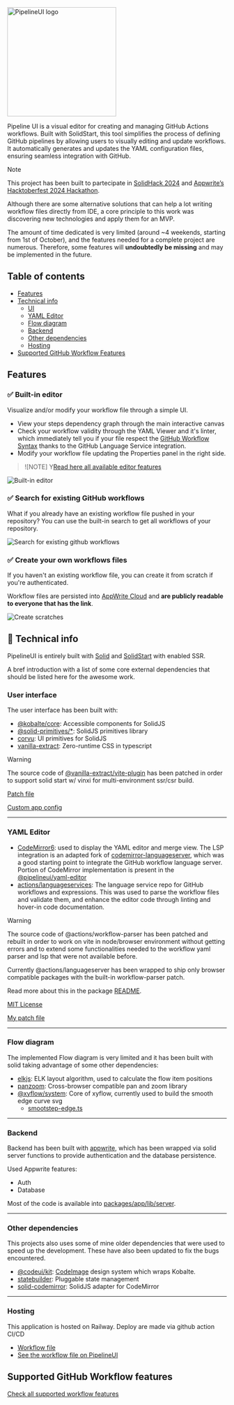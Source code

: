 <picture>
  <source media="(prefers-color-scheme: dark)" srcset="./docs/logo_for_github_white.svg">
  <img alt="PipelineUI logo" src="./docs/logo_for_github_dark.svg" width="250">
</picture>

Pipeline UI is a visual editor for creating and managing GitHub Actions workflows.
Built with SolidStart, this tool simplifies the process of defining GitHub pipelines
by allowing users to visually editing and update workflows. It automatically generates and
updates the YAML configuration files, ensuring seamless integration with GitHub.

> [!NOTE]
>
> This project has been built to partecipate in [SolidHack 2024](https://www.solidjs.com/blog/solidhack-2024-announcement)
> and [Appwrite’s Hacktoberfest 2024 Hackathon](https://appwrite.io/blog/post/appwrite-hacktoberfest-hackathon-2024).
>
> Although there are some alternative solutions that can help a lot writing workflow files
> directly from IDE, a core principle to this work was discovering new technologies and apply them for an MVP.
>
> The amount of time dedicated is very limited (around ~4 weekends, starting from 1st of October), and the features needed for a complete project are numerous.
> Therefore, some features will **undoubtedly be missing** and may be implemented in the future.

## Table of contents

- [Features](#features)
- [Technical info](#-technical-info)
  - [UI](#ui)
  - [YAML Editor](#yaml-editor)
  - [Flow diagram](#flow-diagram)
  - [Backend](#backend)
  - [Other dependencies](#other)
  - [Hosting](#hosting)
- [Supported GitHub Workflow Features](#supported-github-workflow-features)

## Features

### ✅ Built-in editor

Visualize and/or modify your workflow file through a simple UI.

- View your steps dependency graph through the main interactive canvas
- Check your workflow validity through the YAML Viewer and it's linter, which immediately tell you if your file respect the [GitHub Workflow Syntax](https://docs.github.com/en/actions/writing-workflows/workflow-syntax-for-github-actions) thanks to the GitHub Language Service integration.
- Modify your workflow file updating the Properties panel in the right side.

> ![NOTE]
> Y[Read here all available editor features](./packages/app/routes/about/supported-workflow-features.mdx)

![Built-in editor](./docs/327shots_so.png)

### ✅ Search for existing GitHub workflows

What if you already have an existing workflow file pushed in your repository? You can use the built-in search to get all workflows
of your repository.

![Search for existing github workflows](./docs/262shots_so.png)

### ✅ Create your own workflows files

If you haven't an existing workflow file, you can create it from scratch if you're authenticated.

Workflow files are persisted into [AppWrite Cloud](https://appwrite.io/) and **are publicly readable to everyone that has the link**.

![Create scratches](./docs/577shots_so.png)

## 🤖 Technical info

PipelineUI is entirely built with [Solid](https://github.com/solidjs/solid) and [SolidStart](https://github.com/solidjs/solid-start)
with enabled SSR.

A bref introduction with a list of some core external dependencies that should be listed here for the awesome work.

### User interface

The user interface has been built with:

- [@kobalte/core](https://github.com/kobaltedev/kobalte): Accessible components for SolidJS
- [@solid-primitives/\*](https://github.com/solidjs-community/solid-primitives): SolidJS primitives library
- [corvu](https://corvu.dev/): UI primitives for SolidJS
- [vanilla-extract](https://vanilla-extract.style/): Zero-runtime CSS in typescript

> [!WARNING]
>
> The source code of [@vanilla-extract/vite-plugin](https://github.com/vanilla-extract-css/vanilla-extract/tree/master/packages/vite-plugin) has been patched
> in order to support solid start w/ vinxi for multi-environment ssr/csr build.
>
> [Patch file](./patches/@vanilla-extract__vite-plugin@4.0.17.patch)
>
> [Custom app config](./packages/app/app.config.ts)

---

### YAML Editor

- [CodeMirror6](https://codemirror.net/): used to display the YAML editor and merge view. The LSP integration is an
  adapted fork of [codemirror-languageserver](https://github.com/FurqanSoftware/codemirror-languageserver), which was a
  good starting point to integrate the GitHub workflow language server. Portion of CodeMirror implementation is present in the [@pipelineui/yaml-editor](./packages/yaml-editor)
- [actions/languageservices](https://github.com/actions/languageservices): The language service repo for GitHub
  workflows and expressions. This was used to parse the workflow files and validate them, and enhance the editor code
  through linting and hover-in code documentation.

> [!WARNING]
>
> The source code of @actions/workflow-parser has been patched and rebuilt in order to work on vite in node/browser environment without getting errors and to
> extend some functionalities needed to the workflow yaml parser and lsp that were not available before.
>
> Currently @actions/languageserver has been wrapped to ship only browser compatible packages with the built-in workflow-parser patch.
>
> Read more about this in the package [README](./packages/workflow-parser/README.md).
>
> [MIT License](https://github.com/actions/languageservices/blob/main/LICENSE)
>
> [My patch file](./patches/@actions__workflow-parser@0.3.13.patch)

---

### Flow diagram

The implemented Flow diagram is very limited and it has been built with solid taking advantage of some other dependencies:

- [elkjs](https://github.com/kieler/elkjs): ELK layout algorithm, used to calculate the flow item positions
- [panzoom](https://github.com/anvaka/panzoom): Cross-browser compatible pan and zoom library
- [@xyflow/system](https://github.com/xyflow/xyflow): Core of xyflow, currently used to build the smooth edge curve
  svg
  - [smootstep-edge.ts](https://github.com/xyflow/xyflow/blob/97fdff59d40071aee0b3192f7b571c6bdd4d09fd/packages/system/src/utils/edges/smoothstep-edge.ts#L215)

---

### Backend

Backend has been built with [appwrite](https://appwrite.io/), which has been wrapped via solid server functions
to provide authentication and the database persistence.

Used Appwrite features:

- Auth
- Database

Most of the code is available into [packages/app/lib/server](packages/app/src/lib/server).

---

### Other dependencies

This projects also uses some of mine older dependencies that were used to speed up the development.
These have also been updated to fix the bugs encountered.

- [@codeui/kit](https://github.com/riccardoperra/codeui): [CodeImage](https://github.com/riccardoperra/codeimage) design
  system which wraps Kobalte.
- [statebuilder](https://github.com/riccardoperra/statebuilder): Pluggable state management
- [solid-codemirror](https://github.com/riccardoperra/solid-codemirror): SolidJS adapter for CodeMirror

---

### Hosting

This application is hosted on Railway. Deploy are made via github action CI/CD

- [Workflow file](./.github/workflows/deploy.yml)
- [See the workflow file on PipelineUI](https://pipelineui.dev/editor/riccardoperra/pipelineui/main/.github/workflows/deploy.yml)

## Supported GitHub Workflow features

[Check all supported workflow features](./packages/app/src/routes/about/supported-workflow-features.mdx)
